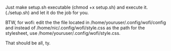 Just make setup.sh executable (chmod +x setup.sh) and execute it. (./setup.sh) and let it do the job for you.

BTW, for wofi: edit the the file located in /home/youruser/.config/wofi/config and instead of /home/nic/.config/wofi/style.css as the path for the stylesheet, use /home/youruser/.config/wofi/style.css.

That should be all, ty.

